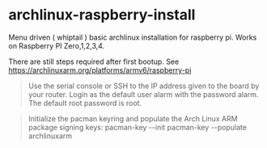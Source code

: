 # archlinux-raspberry-install
Menu driven ( whiptail ) basic archlinux installation for raspberry pi. 
Works on Raspberry PI Zero,1,2,3,4.

There are still steps required after first bootup.
See https://archlinuxarm.org/platforms/armv6/raspberry-pi

> Use the serial console or SSH to the IP address given to the board by your router.
Login as the default user alarm with the password alarm.
The default root password is root.
 
> Initialize the pacman keyring and populate the Arch Linux ARM package signing keys:
pacman-key --init
pacman-key --populate archlinuxarm
